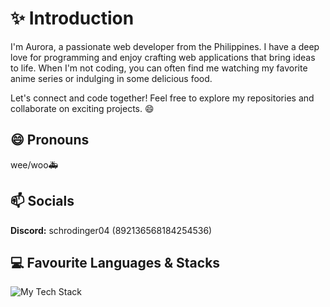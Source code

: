 <h1>✨ Introduction</h1>

I'm Aurora, a passionate web developer from the Philippines. I have a deep love for programming and enjoy crafting web applications that bring ideas to life. When I'm not coding, you can often find me watching my favorite anime series or indulging in some delicious food. 

Let's connect and code together! Feel free to explore my repositories and collaborate on exciting projects. 😄

<h2>😄 Pronouns</h2>
wee/woo🚑

<h2>📫 Socials </h2>
<b>Discord:</b> schrodinger04 (892136568184254536)




<h2>💻 Favourite Languages & Stacks </h2>

![My Tech Stack](https://github-readme-tech-stack.vercel.app/api/cards?align=center&lineCount=2&width=600&hideTitle=true&bg=%230D1117&badge=%23161B22&border=%2321262D&titleColor=%2358A6FF&line1=html5%2Chtml5%2CE34F26%3Bcss3%2Ccss3%2C1572B6%3BJavascript%2CJavascript%2CF7DF1E%3BReact%2CReact%2C61DAFB%3BNext.JS%2CNext.JS%2C000000%3B&line2=PHP%2CPHP%2C777BB4%3BRedis%2CRedis%2CDC382D%3BDocker%2CDocker%2C2496ED%3B)

<!--
**schrodinger04/schrodinger04** is a ✨ _special_ ✨ repository because its `README.md` (this file) appears on your GitHub profile.

Here are some ideas to get you started:

- 🔭 I’m currently working on ...
- 🌱 I’m currently learning ...
- 👯 I’m looking to collaborate on ...
- 🤔 I’m looking for help with ...
- 💬 Ask me about ...
- 📫 How to reach me: ...
- 😄 Pronouns: ...
- ⚡ Fun fact: ...
-->
